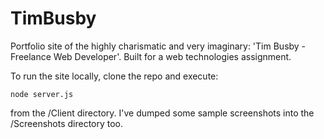 # TimBusby
Portfolio site of the highly charismatic and very imaginary: 'Tim Busby - Freelance Web Developer'. Built for a web technologies assignment.

To run the site locally, clone the repo and execute: 
```
node server.js 
```
from the /Client directory. I've dumped some sample screenshots into the /Screenshots directory too.
